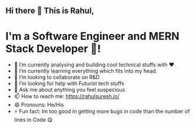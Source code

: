  <h2>Hi there 👋 This is Rahul,</h2>
 
 <h1>I'm a Software Engineer and MERN Stack Developer 🔄!</h1>


- 🔭 I’m currently analysing and building cool technical stuffs with ❤.
- 🌱 I’m currently learning everything which fits into my head.
- 👯 I’m looking to collaborate on R&D
- 🤔 I’m looking for help with Futurist tech stuffs
- 💬 Ask me about anything you feel suspecious
- 📫 How to reach me: https://rahulsuresh.in/
- 😄 Pronouns: He/His
- ⚡ Fun fact: Im too good in getting more bugs in code than the number of lines in Code 😋
